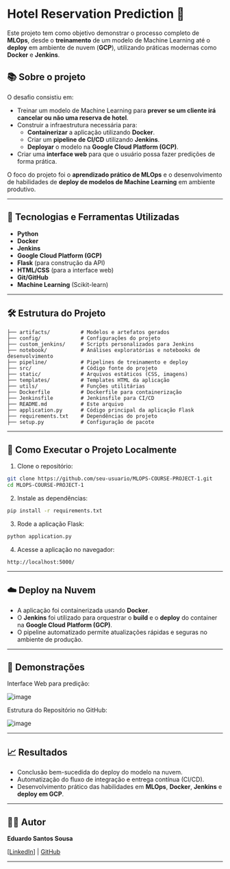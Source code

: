 # Hotel Reservation Prediction 🏨

Este projeto tem como objetivo demonstrar o processo completo de **MLOps**, desde o **treinamento** de um modelo de Machine Learning até o **deploy** em ambiente de nuvem (**GCP**), utilizando práticas modernas como **Docker** e **Jenkins**.

## 📚 Sobre o projeto

O desafio consistiu em:

- Treinar um modelo de Machine Learning para **prever se um cliente irá cancelar ou não uma reserva de hotel**.
- Construir a infraestrutura necessária para:
  - **Containerizar** a aplicação utilizando **Docker**.
  - Criar um **pipeline de CI/CD** utilizando **Jenkins**.
  - **Deployar** o modelo na **Google Cloud Platform (GCP)**.
- Criar uma **interface web** para que o usuário possa fazer predições de forma prática.

O foco do projeto foi o **aprendizado prático de MLOps** e o desenvolvimento de habilidades de **deploy de modelos de Machine Learning** em ambiente produtivo.

---

## 🚀 Tecnologias e Ferramentas Utilizadas

- **Python**
- **Docker**
- **Jenkins**
- **Google Cloud Platform (GCP)**
- **Flask** (para construção da API)
- **HTML/CSS** (para a interface web)
- **Git/GitHub**
- **Machine Learning** (Scikit-learn)

---

## 🛠 Estrutura do Projeto

```
├── artifacts/          # Modelos e artefatos gerados
├── config/             # Configurações do projeto
├── custom_jenkins/     # Scripts personalizados para Jenkins
├── notebook/           # Análises exploratórias e notebooks de desenvolvimento
├── pipeline/           # Pipelines de treinamento e deploy
├── src/                # Código fonte do projeto
├── static/             # Arquivos estáticos (CSS, imagens)
├── templates/          # Templates HTML da aplicação
├── utils/              # Funções utilitárias
├── Dockerfile          # Dockerfile para containerização
├── Jenkinsfile         # Jenkinsfile para CI/CD
├── README.md           # Este arquivo
├── application.py      # Código principal da aplicação Flask
├── requirements.txt    # Dependências do projeto
├── setup.py            # Configuração de pacote
```

---

## 🎯 Como Executar o Projeto Localmente

1. Clone o repositório:

```bash
git clone https://github.com/seu-usuario/MLOPS-COURSE-PROJECT-1.git
cd MLOPS-COURSE-PROJECT-1
```

2. Instale as dependências:

```bash
pip install -r requirements.txt
```

3. Rode a aplicação Flask:

```bash
python application.py
```

4. Acesse a aplicação no navegador:

```
http://localhost:5000/
```

---

## ☁️ Deploy na Nuvem

- A aplicação foi containerizada usando **Docker**.
- O **Jenkins** foi utilizado para orquestrar o **build** e o **deploy** do container na **Google Cloud Platform (GCP)**.
- O pipeline automatizado permite atualizações rápidas e seguras no ambiente de produção.

---

## 📸 Demonstrações

Interface Web para predição:

![image](https://github.com/user-attachments/assets/29b4a3b0-5799-4ecf-9dc0-444188f4e978)

Estrutura do Repositório no GitHub:

![image](https://github.com/user-attachments/assets/ab6727d2-b6be-47ca-b8f8-f78a7f9af83d)

---

## 📈 Resultados

- Conclusão bem-sucedida do deploy do modelo na nuvem.
- Automatização do fluxo de integração e entrega contínua (CI/CD).
- Desenvolvimento prático das habilidades em **MLOps**, **Docker**, **Jenkins** e **deploy em GCP**.

---

## 👨‍💻 Autor

**Eduardo Santos Sousa**

[[LinkedIn](https://www.linkedin.com/in/eduardo-s-sousa/)] | [GitHub](https://github.com/eduardosantossousa)

---
